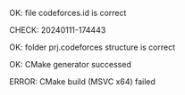 OK: file codeforces.id is correct
CHECK: 20240111-174443
OK: folder prj.codeforces structure is correct
OK: CMake generator successed
ERROR: CMake build (MSVC x64) failed
